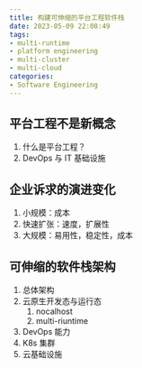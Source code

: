 ```yaml
---
title: 构建可伸缩的平台工程软件栈
date: 2023-05-09 22:08:49
tags: 
- multi-runtime
- platform engineering
- multi-cluster
- multi-cloud
categories:
- Software Engineering
---
```


## 平台工程不是新概念

1. 什么是平台工程？
2. DevOps 与 IT 基础设施



## 企业诉求的演进变化

1. 小规模：成本
2. 快速扩张：速度，扩展性
3. 大规模：易用性，稳定性，成本



## 可伸缩的软件栈架构

1. 总体架构
2. 云原生开发态与运行态
   1. nocalhost
   2. multi-riuntime
3. DevOps 能力
4. K8s 集群
5. 云基础设施
